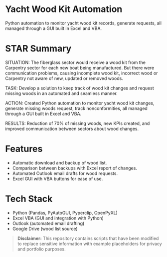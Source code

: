 

# Yacht Wood Kit Automation
Python automation to monitor yacht wood kit records, generate requests, all managed through a GUI built in Excel and VBA.

# STAR Summary
SITUATION: The fiberglass sector would receive a wood kit from the Carpentry sector for each new boat being manufactured. But there were communication problems, causing incomplete wood kit, incorrect wood or Carpentry not aware of new, updated or removed woods.

TASK: Develop a solution to keep track of wood kit changes and request missing woods in an automated and seamless manner.

ACTION: Created Python automation to monitor yacht wood kit changes, generate missing woods request, track nonconformities, all managed through a GUI built in Excel and VBA.

RESULTS: Reduction of 70% of missing woods, new KPIs created, and improved communication between sectors about wood changes.

# Features
- Automatic download and backup of wood list.
- Comparison between backups with Excel report of changes.
- Automated Outlook email drafts for wood requests.
- Excel GUI with VBA buttons for ease of use.

# Tech Stack
- Python (Pandas, PyAutoGUI, Pyperclip, OpenPyXL)
- Excel VBA (GUI and integration with Python)
- Outlook (automated email drafting)
- Google Drive (wood list source)


> **Disclaimer:** This repository contains scripts that have been modified to replace sensitive information with example placeholders for privacy and portfolio purposes.
